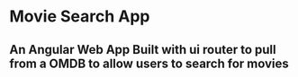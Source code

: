 # Movie Search App

## An Angular Web App Built with ui router to pull from a OMDB to allow users to search for movies
